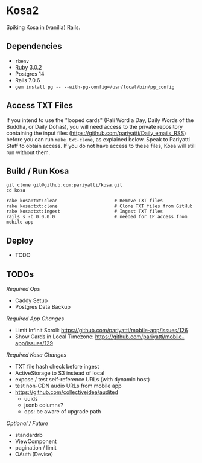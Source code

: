 # Kosa2

Spiking Kosa in (vanilla) Rails.

## Dependencies

* `rbenv`
* Ruby 3.0.2
* Postgres 14
* Rails 7.0.6
* `gem install pg -- --with-pg-config=/usr/local/bin/pg_config`

## Access TXT Files

If you intend to use the "looped cards" (Pali Word a Day, Daily Words
of the Buddha, or Daily Dohas), you will need access to the private
repository containing the input files (<https://github.com/pariyatti/Daily_emails_RSS>)
before you can run `make txt-clone`, as explained below. Speak to Pariyatti Staff to
obtain access. If you do not have access to these files, Kosa will still run
without them.

## Build / Run Kosa

```shell
git clone git@github.com:pariyatti/kosa.git
cd kosa

rake kosa:txt:clean                     # Remove TXT files
rake kosa:txt:clone                     # Clone TXT files from GitHub
rake kosa:txt:ingest                    # Ingest TXT files
rails s -b 0.0.0.0                      # needed for IP access from mobile app
```

## Deploy

* TODO

## TODOs

*Required Ops*

* Caddy Setup
* Postgres Data Backup

*Required App Changes*

* Limit Infinit Scroll: https://github.com/pariyatti/mobile-app/issues/126
* Show Cards in Local Timezone: https://github.com/pariyatti/mobile-app/issues/129

*Required Kosa Changes*

* TXT file hash check before ingest
* ActiveStorage to S3 instead of local
* expose / test self-reference URLs (with dynamic host)
* test non-CDN audio URLs from mobile app
* https://github.com/collectiveidea/audited
    * uuids
    * jsonb columns?
    * ops: be aware of upgrade path

*Optional / Future*

* standardrb
* ViewComponent
* pagination / limit
* OAuth (Devise)
